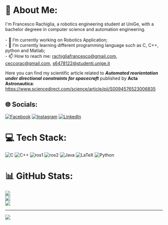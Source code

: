 # 💫 About Me:
I'm Francesco Rachiglia, a robotics engineering student at UniGe, with a bachelor degreee in computer science and automation engineering. <br><br>- 🔭 I’m currently working on Robotics Application; <br>- 🌱 I’m currently learning different programming language such as C, C++, python and Matlab;<br>- 📫 How to reach me: rachigliafrancesco@gmail.com, ceccorac@gmail.com, s6478122@studenti.unige.it

Here you can find my scientific article related to ***Automated reorientation under directional constraints for spacecraft*** published by **Acta Astronautica**:
https://www.sciencedirect.com/science/article/pii/S0094576523006835


## 🌐 Socials:
[![Facebook](https://img.shields.io/badge/Facebook-%231877F2.svg?logo=Facebook&logoColor=white)](https://facebook.com/FrancescoRachiglia) [![Instagram](https://img.shields.io/badge/Instagram-%23E4405F.svg?logo=Instagram&logoColor=white)](https://instagram.com/francesco_rachiglia) [![LinkedIn](https://img.shields.io/badge/LinkedIn-%230077B5.svg?logo=linkedin&logoColor=white)](https://linkedin.com/in/francesco-rachiglia-9748802b5)

# 💻 Tech Stack:
![C](https://img.shields.io/badge/c-%2300599C.svg?style=for-the-badge&logo=c&logoColor=white) ![C++](https://img.shields.io/badge/c++-%2300599C.svg?style=for-the-badge&logo=c%2B%2B&logoColor=white) ![ros1](https://img.shields.io/badge/ros1-%2300599C.svg?style=for-the-badge&logo=ros1&logoColor=white) ![ros2](https://img.shields.io/badge/ros2-%2300599C.svg?style=for-the-badge&logo=ros2&logoColor=white) ![Java](https://img.shields.io/badge/java-%23ED8B00.svg?style=for-the-badge&logo=openjdk&logoColor=white) ![LaTeX](https://img.shields.io/badge/latex-%23008080.svg?style=for-the-badge&logo=latex&logoColor=white) ![Python](https://img.shields.io/badge/python-3670A0?style=for-the-badge&logo=python&logoColor=ffdd54) 
# 📊 GitHub Stats:
![](https://github-readme-stats.vercel.app/api?username=FrancescoRac&theme=blue-green&hide_border=false&include_all_commits=false&count_private=false)<br/>
![](https://github-readme-streak-stats.herokuapp.com/?user=FrancescoRac&theme=blue-green&hide_border=false)<br/>
![](https://github-readme-stats.vercel.app/api/top-langs/?username=FrancescoRac&theme=blue-green&hide_border=false&include_all_commits=false&count_private=false&layout=compact)

---
[![](https://visitcount.itsvg.in/api?id=FrancescoRac&icon=0&color=0)](https://visitcount.itsvg.in)

<!-- Proudly created with GPRM ( https://gprm.itsvg.in ) -->
